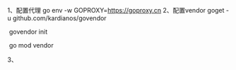 1、配置代理
    go env -w GOPROXY=https://goproxy.cn
2、配置vendor
    goget -u github.com/kardianos/govendor 

​	govendor init

​	go mod vendor 

3、